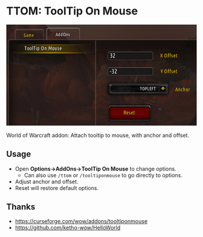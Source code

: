 # TTOM: ToolTip On Mouse

![image](TTOM.png)

World of Warcraft addon: Attach tooltip to mouse, with anchor and offset.

## Usage

- Open **Options->AddOns->ToolTip On Mouse** to change options.
  - Can also use `/ttom` or `/tooltiponmouse` to go directly to options.
- Adjust anchor and offset.
- Reset will restore default options.

## Thanks

- <https://curseforge.com/wow/addons/tooltiponmouse>
- <https://github.com/ketho-wow/HelloWorld>
